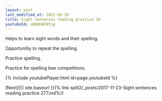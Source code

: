 ```yaml
---
layout: post
last_modified_at: 2021-03-29
title: Sight sentences reading practice 19
youtubeId: cNbNUW36Yjg
---
```

 
 
Helps to learn sight words and their spelling.

Opportunitiy to repeat the spelling. 

Practice spelling. 
 
Practice for spelling bee competitions. 
 
{% include youtubePlayer.html id=page.youtubeId %}
 
 

[Next]({{ site.baseurl }}{% link  split2/_posts/2017-11-23-Sight sentences reading practice 277.md%})
 
